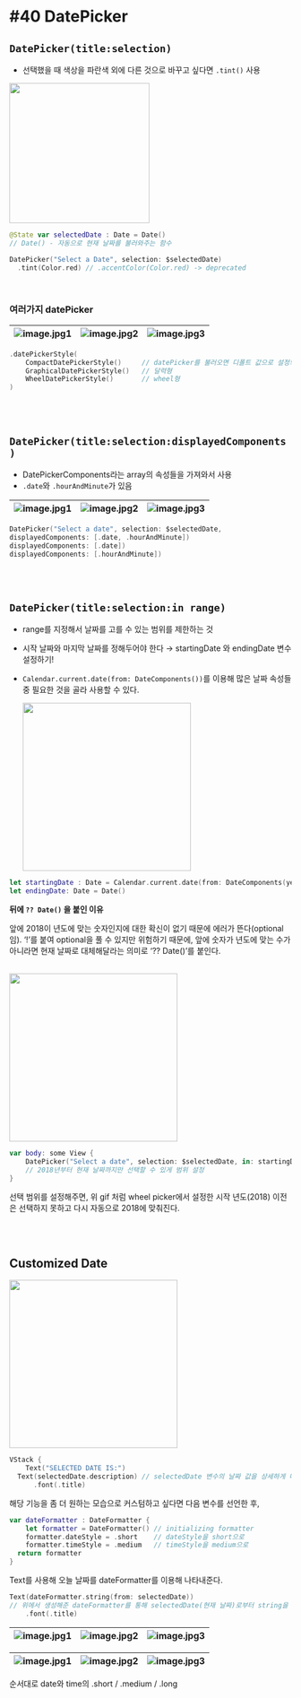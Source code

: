 # **#40 DatePicker**



## **`DatePicker(title:selection)`**

- 선택했을 때 색상을 파란색 외에 다른 것으로 바꾸고 싶다면 `.tint()` 사용

<img src="https://user-images.githubusercontent.com/126866283/236687998-831cad3c-c2fe-4799-a99c-0b4807f66372.gif" width=250>


```swift
@State var selectedDate : Date = Date() 
// Date() - 자동으로 현재 날짜를 불러와주는 함수
```

```swift
DatePicker("Select a Date", selection: $selectedDate)
  .tint(Color.red) // .accentColor(Color.red) -> deprecated
```
<br>

### **여러가지 datePicker**

![image.jpg1](https://user-images.githubusercontent.com/126866283/236688095-7bd0cf9c-360e-4b5d-a24c-2e4d9caddaf9.png) |![image.jpg2](https://user-images.githubusercontent.com/126866283/236688122-e8779b14-0a6c-401a-a409-a03a79caf58b.png) |![image.jpg3](https://user-images.githubusercontent.com/126866283/236688136-bc44eb52-f976-4647-9573-8527b62e1093.png)
--- | --- | ---


```swift
.datePickerStyle(
	CompactDatePickerStyle()     // datePicker를 불러오면 디폴트 값으로 설정되어 있는 스타일
	GraphicalDatePickerStyle()   // 달력형
	WheelDatePickerStyle()       // wheel형
)
```
<br>
<br>

## **`DatePicker(title:selection:displayedComponents)`**

- DatePickerComponents라는 array의 속성들을 가져와서 사용
- `.date`와 `.hourAndMinute`가 있음

![image.jpg1](https://user-images.githubusercontent.com/126866283/236688201-d226ef3b-f76d-40ab-9cf5-71a951f2bccf.png) |![image.jpg2](https://user-images.githubusercontent.com/126866283/236688223-a253615c-4736-4f5c-894f-ab1b108354f1.png) |![image.jpg3](https://user-images.githubusercontent.com/126866283/236688243-31abd04d-348c-49d2-bb86-a633a6aa61a5.png)
--- | --- | ---

```swift
DatePicker("Select a date", selection: $selectedDate,
displayedComponents: [.date, .hourAndMinute])
displayedComponents: [.date])
displayedComponents: [.hourAndMinute])
```
<br>
<br>

## **`DatePicker(title:selection:in range)`**

- range를 지정해서 날짜를 고를 수 있는 범위를 제한하는 것
- 시작 날짜와 마지막 날짜를 정해두어야 한다 → startingDate 와 endingDate 변수 설정하기!
- `Calendar.current.date(from: DateComponents())`를 이용해 많은 날짜 속성들 중 필요한 것을 골라 사용할 수 있다.

	<img src="https://user-images.githubusercontent.com/126866283/236688306-f1f9492f-409f-411f-a932-c4a96bccd36b.png" width=300>

```swift
let startingDate : Date = Calendar.current.date(from: DateComponents(year: 2018)) ?? Date()
let endingDate: Date = Date()
```

**뒤에 `?? Date()` 을 붙인 이유** 

앞에 2018이 년도에 맞는 숫자인지에 대한 확신이 없기 때문에 에러가 뜬다(optional 임). ‘!’를 붙여 optional을 풀 수 있지만 위험하기 때문에, 앞에 숫자가 년도에 맞는 수가 아니라면 현재 날짜로 대체해달라는 의미로 ‘?? Date()’를 붙인다.

<br>

<img src="https://user-images.githubusercontent.com/126866283/236688479-0530dda5-cd77-4813-9e9a-b14353198c67.gif" width=300>


```swift
var body: some View {
	DatePicker("Select a date", selection: $selectedDate, in: startingDate...endingDate)
	// 2018년부터 현재 날짜까지만 선택할 수 있게 범위 설정
}
```

선택 범위를 설정해주면, 위 gif 처럼 wheel picker에서 설정한 시작 년도(2018) 이전은 선택하지 못하고 다시 자동으로 2018에 맞춰진다.

<br>
<br>

## **Customized Date**

<img src="https://user-images.githubusercontent.com/126866283/236688598-7f60aeab-9339-42ad-8ba8-abdbce88b0e5.png" width=300>

```swift
VStack {
	Text("SELECTED DATE IS:")
  Text(selectedDate.description) // selectedDate 변수의 날짜 값을 상세하게 나타내기
	  .font(.title)
```

해당 기능을 좀 더 원하는 모습으로 커스텀하고 싶다면 다음 변수를 선언한 후,

```swift
var dateFormatter : DateFormatter {
	let formatter = DateFormatter() // initializing formatter
	formatter.dateStyle = .short    // dateStyle을 short으로 
	formatter.timeStyle = .medium   // timeStyle을 medium으로
  return formatter
}
```

Text를 사용해 오늘 날짜를 dateFormatter를 이용해 나타내준다.

```swift
Text(dateFormatter.string(from: selectedDate)) 
// 위에서 생성해준 dateFormatter를 통해 selectedDate(현재 날짜)로부터 string을 뽑아낸다.
	.font(.title)
```

![image.jpg1](https://user-images.githubusercontent.com/126866283/236688652-b9edfb55-7916-489e-a226-842d4f388a89.png) |![image.jpg2](https://user-images.githubusercontent.com/126866283/236688662-62a37392-7bff-4c92-8148-03f781c5a778.png) |![image.jpg3](https://user-images.githubusercontent.com/126866283/236688671-01af7992-1444-4611-aaa9-3513998899f1.png)
--- | --- | ---

![image.jpg1](https://user-images.githubusercontent.com/126866283/236688680-c4b62e69-7f11-47c9-b55a-86239eaa2f7c.png) |![image.jpg2](https://user-images.githubusercontent.com/126866283/236688688-77f3c110-3d6f-42d7-bba5-7bd7878876ad.png) |![image.jpg3](https://user-images.githubusercontent.com/126866283/236688696-b280c4cf-90b9-4f4f-bef2-8887b5899bff.png)
--- | --- | ---

순서대로 date와 time의 .short / .medium / .long
